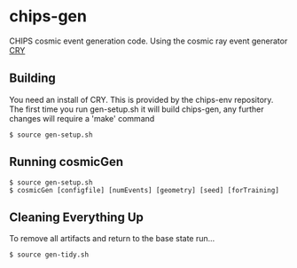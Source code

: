 # chips-gen

CHIPS cosmic event generation code. Using the cosmic ray event generator [CRY](https://nuclear.llnl.gov/simulation/main.html)

## Building

You need an install of CRY. This is provided by the chips-env repository.
The first time you run gen-setup.sh it will build chips-gen, any further changes will require a 'make' command

```
$ source gen-setup.sh
```

## Running cosmicGen

```
$ source gen-setup.sh
$ cosmicGen [configfile] [numEvents] [geometry] [seed] [forTraining]
```

## Cleaning Everything Up

To remove all artifacts and return to the base state run...

```
$ source gen-tidy.sh
```
